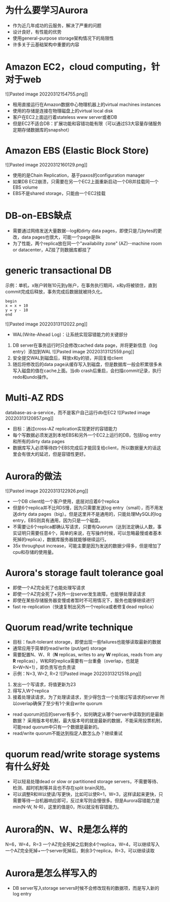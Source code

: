 # 为什么要学习Aurora
- 作为近几年成功的云服务，解决了严重的问题
- 设计良好，有性能的优势
- 使用general-purpose storage架构情况下的局限性
- 许多关于云基础架构中重要的内容
# Amazon EC2，cloud computing，针对于web
![[Pasted image 20220312154755.png]]
- 租用直接运行在Amazon数据中心物理机器上的virtual machines instances
- 使用的存储是连接在物理磁盘上的virtual local disk
- 客户在EC2上面运行着stateless www server或者DB
- 但是EC2不适合DB：扩展功能和容错功能有限（可以通过S3大容量存储服务定期存储数据库的snapshot）
# Amazon EBS (Elastic Block Store)
![[Pasted image 20220312160129.png]]
- 使用的是Chain Replication，基于paxos的configuration manager
- 如果DB EC2崩溃，只需要在另一个EC2上面重新启动一个DB并挂载同一个EBS volume
- EBS不是shared storage，只能由一个EC2挂载
# DB-on-EBS缺点
- 需要通过网络发送大量数据--log和dirty data pages，即使只是几bytes的更改，data pages也很大，可能一个page是8k
- 为了性能，两个replica放在同一个"availability zone" (AZ)--machine room or datacenter，AZ挂了则数据库都挂了
# generic transactional DB
示例：单机，x账户转账10元到y账户，在事务执行期间，x和y将被锁住，直到commit完成后释放，事务完成后数据就被持久化。
```
begin
x = x + 10
y = y - 10
end
```
![[Pasted image 20220313112022.png]]
- WAL(Write-Ahead Log)：让系统实现容错能力的关键部分
1. DB server在事务运行时只会修改cached data page，并将更新信息（log entry）添加到WAL
![[Pasted image 20220313112559.png]]
2. 安全提交WAL到磁盘后，释放x和y的锁，并回复给client
3. 随后将修改后的data page从缓存写入到磁盘，但是数据库一般会积累很多未写入磁盘的值在cache上面。当db crash后重启，会扫描commit记录，执行redo和undo操作。
# Multi-AZ RDS
database-as-a-service，而不是客户自己运行db在EC2
![[Pasted image 20220313120857.png]]
- 目标：通过cross-AZ replication实现更好的容错能力
- 每个写数据必须发送到本地EBS和另外一个EC2上运行的DB，包括log entry和所有的dirty data pages
- 数据库写入必须等待四个EBS完成后才能回复给client，所以数据量大的话这里会有很大的延迟，但是容错性更好。
# Aurora的做法
![[Pasted image 20220313122926.png]]
- 一个DB client给一个客户使用，底层对应着6个replica
- 但是6个replica并不比RDS慢，因为只需要发送log entry（small），而不用发送dirty data pages（big）。但是这里并不是通用的，只能处理MySQL的log entry，EBS则具有通用，因为只是一个磁盘。
- 不需要让6个replica都确认写请求，只要有Quorum（达到法定确认人数，事实证明只需要任意4个，简单的来说，在写操作时候，可以忽略最慢或者基本死掉的replica），数据库服务器就能够继续运行。
- 35x throughput increase，可能主要是因为发送的数据少得多，但是增加了cpu和存储的使用量。
# Aurora's storage fault tolerance goal
- 即使一个AZ完全死了也能处理写请求
- 即使一个AZ完全死了+另外一台server发生故障，也能够处理读请求
- 即使在某些存储服务器变慢或者暂时不可用情况下，服务也能够继续进行
- fast re-replication（快速复制出另外一个replica或者修复dead replica）
# Quorum read/write technique
- 目标：fault-tolerant storage，即使出现一些failures也能够读取最新的数据
- 通常应用于简单的read/write (put/get) storage
- 需要配置N、W、R（**N** replicas, writes to any **W** replicas,  reads from any **R** replicas），W和R的replica需要有一台重叠（overlap，也就是R+W=N+1），即负责写也负责读
- 示例：N=3, W=2, R=2
![[Pasted image 20220313212518.png]]
1. 发出一个写请求，将值更新为23
2. 得写入W个replica
3. 接着处理读请求，为了处理读请求，至少得包含一个处理过写请求的server
所以overlap确保了至少有1个来自write quorum
- read quorum对应的server有多个，如何确定从哪个server中读取到的是最新数据？
采用版本号机制，最大版本号的就是最新的数据，不能采用投票机制，可能read quorum中只有一个数据是最新的。
- read/write quorum不能达到指定人数怎么办？继续重试
# quorum read/write storage systems有什么好处
- 可以轻易处理dead or slow or partitioned storage servers，不需要等待、检测、超时机制等并且也不存在split brain风险。
- 可以调整R和W以使读/写更快，比如可以使R=1，W=3，这样读起来更快，只需要等待一台机器响应即可，反过来写则会慢很多。但是Aurora容错能力是min(N-W, N-R)，这里的值是0，所以就没有容错能力。
# Aurora的N、W、R是怎么样的
N=6，W=4，R=3
一个AZ完全死掉之后剩余4个replica，W=4，可以继续写入
一个AZ完全死掉+一个server死掉后，剩余3个replica，R=3，可以继续读取
# Aurora是怎么样写入的
- DB server写入storage servers时候不会修改现有的数据项，而是写入新的log entry